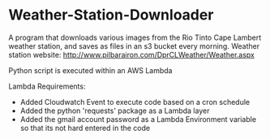 # Weather-Station-Downloader
A program that downloads various images from the Rio Tinto Cape Lambert weather station, and saves as files in an s3 bucket every morning.
Weather station website: http://www.pilbarairon.com/DprCLWeather/Weather.aspx

Python script is executed within an AWS Lambda

Lambda Requirements:
* Added Cloudwatch Event to execute code based on a cron schedule 
* Added the python 'requests' package as a Lambda layer
* Added the gmail account password as a Lambda Environment variable so that its not hard entered in the code
